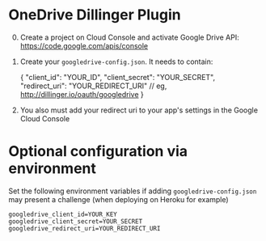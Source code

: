 OneDrive Dillinger Plugin
=

0. Create a project on Cloud Console and activate Google Drive API:  https://code.google.com/apis/console
1. Create your `googledrive-config.json`.  It needs to contain:

    {
      "client_id": "YOUR_ID",
      "client_secret": "YOUR_SECRET",
      "redirect_uri": "YOUR_REDIRECT_URI" // eg, http://dillinger.io/oauth/googledrive
    }

2. You also must add your redirect uri to your app's settings in the Google Cloud Console

Optional configuration via environment
==

Set the following environment variables if adding `googledrive-config.json` may present a challenge (when deploying on Heroku for example)

    googledrive_client_id=YOUR_KEY
    googledrive_client_secret=YOUR_SECRET
    googledrive_redirect_uri=YOUR_REDIRECT_URI

